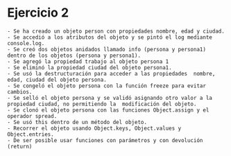 
# Ejercicio 2

    - Se ha creado un objeto person con propiedades nombre, edad y ciudad.
    - Se accedió a los atributos del objeto y se pintó el log mediante console.log.
    - Se creó dos objetos anidados llamado info (persona y persona1) dentro de los objetos (persona y persona1).
    - Se agregó la propiedad trabajo al objeto persona 1 
    - Se eliminó la propiedad ciudad del objeto persona1.
    - Se usó la destructuración para acceder a las propiedades  nombre, edad, ciudad del objeto persona.
    - Se congeló el objeto persona con la función freeze para evitar cambios.
    - Se selló el objeto persona y se validó asignando otro valor a la propiedad ciudad, no permitiendo la  modificación del objeto.
    - Se clonó el objeto persona con las funciones Object.assign y el operador spread.
    - Se usó this dentro de un método del objeto.
    - Recorrer el objeto usando Object.keys, Object.values y Object.entries.
    - De ser posible usar funciones con parámetros y con devolución (return)

